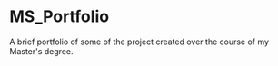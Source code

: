 # MS_Portfolio
A brief portfolio of some of the project created over the course of my Master's degree. 
